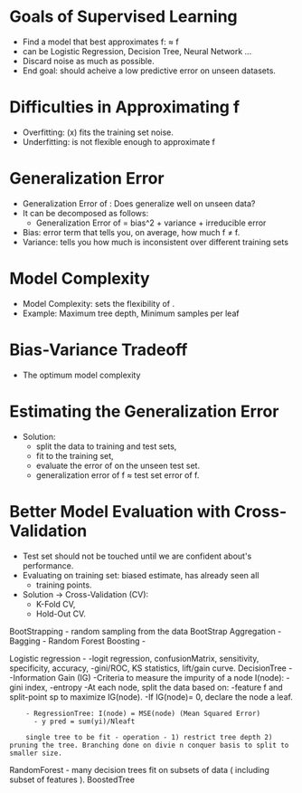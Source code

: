 # Goals of Supervised Learning
  - Find a model that best approximates f: ≈ f
  - can be Logistic Regression, Decision Tree, Neural Network ...
  - Discard noise as much as possible.
  - End goal: should acheive a low predictive error on unseen datasets.

# Difficulties in Approximating f
  - Overfitting: (x) fits the training set noise.
  - Underfitting: is not flexible enough to approximate f
  
# Generalization Error
  - Generalization Error of : Does generalize well on unseen data?
  - It can be decomposed as follows:
    - Generalization Error of = bias^2 + variance + irreducible error
  - Bias: error term that tells you, on average, how much f ≠ f.
  - Variance: tells you how much is inconsistent over different training sets

# Model Complexity
  - Model Complexity: sets the flexibility of .
  - Example: Maximum tree depth, Minimum samples per leaf
  
# Bias-Variance Tradeoff
  - The optimum model complexity
  
# Estimating the Generalization Error
  - Solution:
    - split the data to training and test sets,
    - fit to the training set,
    - evaluate the error of on the unseen test set.
    - generalization error of f ≈ test set error of f.
    
# Better Model Evaluation with Cross-Validation
  - Test set should not be touched until we are confident about's performance.
  - Evaluating on training set: biased estimate, has already seen all
      - training points.
  - Solution → Cross-Validation (CV):
      - K-Fold CV,
      - Hold-Out CV.


BootStrapping - random sampling from the data
BootStrap Aggregation - Bagging - Random Forest
Boosting - 

Logistic regression - 
        -logit regression, confusionMatrix, sensitivity, specificity, accuracy, 
        -gini/ROC, KS statistics, lift/gain curve.
DecisionTree - 
        -Information Gain (IG) 
        -Criteria to measure the impurity of a node I(node):
          -gini index,
          -entropy
        -At each node, split the data based on:
          -feature f and split-point sp to maximize IG(node).
          -If IG(node)= 0, declare the node a leaf.
        
        - RegressionTree: I(node) = MSE(node) (Mean Squared Error)
          - y pred = sum(yi)/Nleaft
          
        single tree to be fit - operation - 1) restrict tree depth 2) pruning the tree. Branching done on divie n conquer basis to split to smaller size.
RandomForest - many decision trees fit on subsets of data ( including subset of features ).
BoostedTree
